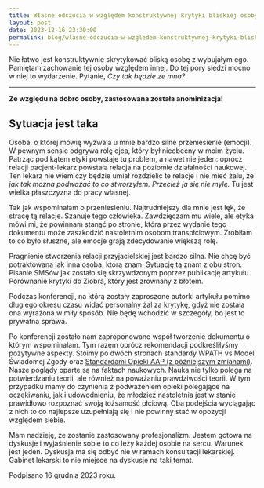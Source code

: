 ```yaml
---
title: Własne odczucia w względem konstruktywnej krytyki bliskiej osoby
layout: post
date: 2023-12-16 23:30:00
permalink: blog/wlasne-odczucia-w-wzgledem-konstruktywnej-krytyki-bliskiej-osoby
---
```


Nie łatwo jest konstruktywnie skrytykować bliską osobę z wybujałym ego. Pamiętam zachowanie tej osoby względem innej. Do tej pory siedzi mocno w niej to wydarzenie. Pytanie, *Czy tak będzie ze mna?*

---

**Ze względu na dobro osoby, zastosowana została anominizacja!** 

## Sytuacja jest taka

Osoba, o której mówię wyzwala u mnie bardzo silne przeniesienie (emocji). W pewnym sensie odgrywa rolę ojca, który był nieobecny w moim życiu. Patrząc pod kątem etyki powstaje tu problem, a nawet nie jeden: oprócz relacji pacjent-lekarz powstała relacja na poziomie działalności naukowej. Ten lekarz nie wiem czy będzie umiał rozdzielić te relacje i nie mieć żalu, że *jak tak można podważać to co stworzyłem. Przecież ja się nie mylę.* Tu jest wielka płaszczyzna do pracy własnej.

Tak jak wspominałam o przeniesieniu. Najtrudniejszy dla mnie jest lęk, że stracę tą relacje. Szanuje tego człowieka. Zawdzięczam mu wiele, ale etyka mówi mi, że powinnam stanąć po stronie, która przez wydanie tego dokumentu może zaszkodzić nastoletnim osobom transpłciowym. Zrobiłam to co było słuszne, ale emocje grają zdecydowanie większą rolę. 

Pragnienie stworzenia relacji przyjacielskiej jest bardzo silna. Nie chcę być potraktowana jak inna osoba, którą znam. Sytuację tą znam z obu stron. Pisanie SMSów jak zostało się skrzywdzonym poprzez publikację artykułu. Porównanie krytyki do Ziobra, który jest zrownany z błotem.

Podczas konferencji, na którą zostały zaproszone autorki artykułu pomimo długiego okresu czasu widać personalny żal za krytykę, gdyż nie została ona wyrażona w miły sposób. Nie będę wchodzić w szczegóły, bo jest to prywatna sprawa. 

Po konferencji zostało nam zaproponowane współ tworzenie dokumentu o którym wspominałam. Tym razem oprócz rekomendacji podkreśliłyśmy pozytywne aspekty. Stoimy po dwóch stronach standardy WPATH vs Model Świadomej Zgody oraz [Standardami Opieki AAP (z późniejszym zmianami)](https://publications.aap.org/pediatrics/article/142/4/e20182162/37381/Ensuring-Comprehensive-Care-and-Support-for?autologincheck=redirected). Nasze poglądy oparte są na faktach naukowych. Nauka nie tylko polega na potwierdzaniu teorii, ale również na poważaniu prawdziwości teorii. W tym przypadku mamy do czynienia z podważeniem opieki polegające na oczekiwaniu, jak i udowodnieniu, że młodzież nastoletnia jest w stanie prawidłowo rozpoznać swoją tożsamość płciową. Oba podejścia wyciągając z nich to co najlepsze uzupełniają się i nie powinny stać w opozycji względem siebie.

Mam nadzieję, że zostanie zastosowany profesjonalizm. Jestem gotowa na dyskusje i wyjaśnienie sobie to co leży każdej osobie na sercu. Warunek jest jeden. Dyskusja ma się odbyć nie w ramach konsultacji lekarskiej. Gabinet lekarski to nie miejsce na dyskusje na taki temat.

Podpisano 16 grudnia 2023 roku.
